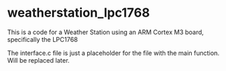 # weatherstation_lpc1768
This is a code for a Weather Station using an ARM Cortex M3 board, specifically the LPC1768

The interface.c file is just a placeholder for the file with the main function. 
Will be replaced later.
